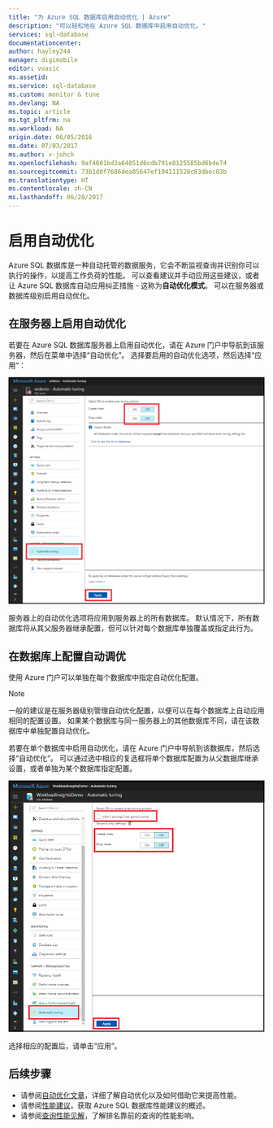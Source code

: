 ```yaml
---
title: "为 Azure SQL 数据库启用自动优化 | Azure"
description: "可以轻松地在 Azure SQL 数据库中启用自动优化。"
services: sql-database
documentationcenter: 
author: hayley244
manager: digimobile
editor: vvasic
ms.assetid: 
ms.service: sql-database
ms.custom: monitor & tune
ms.devlang: NA
ms.topic: article
ms.tgt_pltfrm: na
ms.workload: NA
origin.date: 06/05/2016
ms.date: 07/03/2017
ms.author: v-johch
ms.openlocfilehash: 9af4601bd3a64851d6cdb791e8125585bd6b4e74
ms.sourcegitcommit: 73b1d0f7686dea85647ef194111528c83dbec03b
ms.translationtype: HT
ms.contentlocale: zh-CN
ms.lasthandoff: 06/28/2017
---
```

<a id="enable-automatic-tuning" class="xliff"></a>

# 启用自动优化

Azure SQL 数据库是一种自动托管的数据服务，它会不断监视查询并识别你可以执行的操作，以提高工作负荷的性能。 可以查看建议并手动应用这些建议，或者让 Azure SQL 数据库自动应用纠正措施 - 这称为**自动优化模式**。 可以在服务器或数据库级别启用自动优化。

<a id="enable-automatic-tuning-on-server" class="xliff"></a>

## 在服务器上启用自动优化

若要在 Azure SQL 数据库服务器上启用自动优化，请在 Azure 门户中导航到该服务器，然后在菜单中选择“自动优化”。 选择要启用的自动优化选项，然后选择“应用”：

![服务器](./media/sql-database-automatic-tuning-enable/server.png)

服务器上的自动优化选项将应用到服务器上的所有数据库。 默认情况下，所有数据库将从其父服务器继承配置，但可以针对每个数据库单独覆盖或指定此行为。

<a id="configure-automatic-tuning-on-database" class="xliff"></a>

## 在数据库上配置自动调优

使用 Azure 门户可以单独在每个数据库中指定自动优化配置。

> [!NOTE]
> 一般的建议是在服务器级别管理自动优化配置，以便可以在每个数据库上自动应用相同的配置设置。 如果某个数据库与同一服务器上的其他数据库不同，请在该数据库中单独配置自动优化。
>

若要在单个数据库中启用自动优化，请在 Azure 门户中导航到该数据库，然后选择“自动优化”。 可以通过选中相应的复选框将单个数据库配置为从父数据库继承设置，或者单独为某个数据库指定配置。

![数据库](./media/sql-database-automatic-tuning-enable/database.png)

选择相应的配置后，请单击“应用”。

<a id="next-steps" class="xliff"></a>

## 后续步骤
* 请参阅[自动优化文章](sql-database-automatic-tuning.md)，详细了解自动优化以及如何借助它来提高性能。
* 请参阅[性能建议](sql-database-advisor.md)，获取 Azure SQL 数据库性能建议的概述。
* 请参阅[查询性能见解](sql-database-query-performance.md)，了解排名靠前的查询的性能影响。